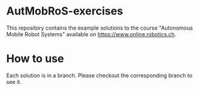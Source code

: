 # AutMobRoS-exercises
This repository contains the example solutions to the course "Autonomous Mobile Robot Systems" available on https://www.online.robotics.ch.

# How to use
Each solution is in a branch. Please checkout the corresponding branch to see it.
